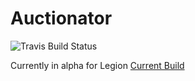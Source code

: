 # Auctionator

![Travis Build Status](https://travis-ci.org/jrob8577/Auctionator.svg?branch=master)

Currently in alpha for Legion
[Current Build](https://s3-us-west-1.amazonaws.com/auctionator/Auctionator.zip)